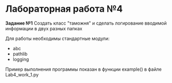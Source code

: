 # Лабораторная работа №4
**Задание №1**
Создать класс "таможня" и сделать логирование вводимой информации в двух разных папках

Для работы необходимы стандартные модули:
* abc
* pathlib
* logging

Пример выполнения программы показан в функции example() в файле Lab4_work_1.py


